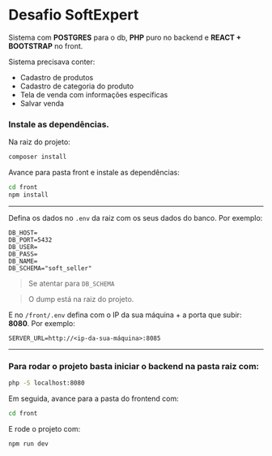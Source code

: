# Desafio SoftExpert

Sistema com **POSTGRES** para o db, **PHP** puro no backend e **REACT + BOOTSTRAP** no front.

Sistema precisava conter: 

- Cadastro de produtos
- Cadastro de categoria do produto
- Tela de venda com informações específicas
- Salvar venda

### Instale as dependências.

Na raiz do projeto:

```cmd
composer install
```

Avance para pasta front e instale as dependências:
```cmd
cd front
npm install
```
___
Defina os dados no `.env` da raiz com os seus dados do banco. Por exemplo:

```.env
DB_HOST=
DB_PORT=5432
DB_USER=
DB_PASS=
DB_NAME=
DB_SCHEMA="soft_seller"
```

> Se atentar para `DB_SCHEMA`

> O dump está na raiz do projeto.

E no `/front/.env` defina com o IP da sua máquina + a porta que subir: **8080**. Por exemplo: 

```env
SERVER_URL=http://<ip-da-sua-máquina>:8085
```
___
### Para rodar o projeto basta iniciar o backend na pasta raiz com: 

```cmd
php -S localhost:8080
```

Em seguida, avance para a pasta do frontend com: 

```cmd
cd front
```

E rode o projeto com: 

```cmd
npm run dev
```





